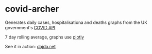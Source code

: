 # covid-archer
Generates daily cases, hospitalisationa and deaths graphs from the UK government's [COVID API](https://coronavirus.data.gov.uk/)

7 day rolling average, graphs use [plotly](https://plotly.com/python/)

See it in action: [dajda.net](http://dajda.net/covid.html)
